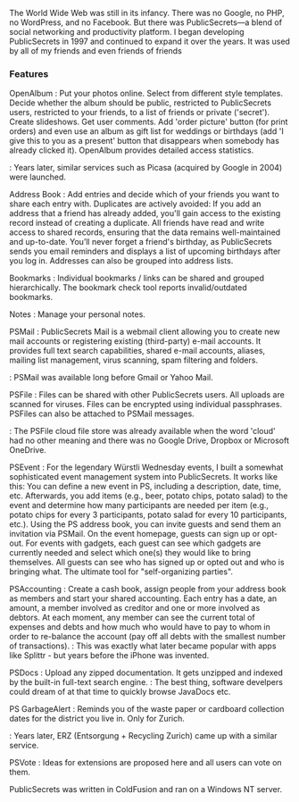 The World Wide Web was still in its infancy. There was no Google, no PHP, no WordPress, and no Facebook. But there was PublicSecrets—a blend of social networking and productivity platform. I began developing PublicSecrets in 1997 and continued to expand it over the years. It was used by all of my friends and even friends of friends

### Features

OpenAlbum
: Put your photos online. Select from different style templates. Decide whether the album should be public, restricted to PublicSecrets users, restricted to your friends, to a list of friends or private ('secret'). Create slideshows. Get user comments. Add 'order picture' button (for print orders) and even use an album as gift list for weddings or birthdays (add 'I give this to you as a present' button that disappears when somebody has already clicked it). OpenAlbum provides detailed access statistics. 

: Years later, similar services such as Picasa (acquired by Google in 2004) were launched.

Address Book
: Add entries and decide which of your friends you want to share each entry with. Duplicates are actively avoided: If you add an address that a friend has already added, you'll gain access to the existing record instead of creating a duplicate. All friends have read and write access to shared records, ensuring that the data remains well-maintained and up-to-date. You’ll never forget a friend's birthday, as PublicSecrets sends you email reminders and displays a list of upcoming birthdays after you log in. Addresses can also be grouped into address lists.

Bookmarks
: Individual bookmarks / links can be shared and grouped hierarchically. The bookmark check tool reports invalid/outdated bookmarks.

Notes
: Manage your personal notes.

PSMail
: PublicSecrets Mail is a webmail client allowing you to create new mail accounts or registering existing (third-party) e-mail accounts. It provides full text search capabilities, shared e-mail accounts, aliases, mailing list management, virus scanning, spam filtering and folders. 

:  PSMail was available long before Gmail or Yahoo Mail.

PSFile
: Files can be shared with other PublicSecrets users. All uploads are scanned for viruses. Files can be encrypted using individual passphrases. PSFiles can also be attached to PSMail messages.

: The PSFile cloud file store was already available when the word 'cloud' had no other meaning and there was no Google Drive, Dropbox or Microsoft OneDrive.

PSEvent
: For the legendary Würstli Wednesday events, I built a somewhat sophisticated event management system into PublicSecrets. It works like this: You can define a new event in PS, including a description, date, time, etc. Afterwards, you add items (e.g., beer, potato chips, potato salad) to the event and determine how many participants are needed per item (e.g., potato chips for every 3 participants, potato salad for every 10 participants, etc.).
Using the PS address book, you can invite guests and send them an invitation via PSMail. On the event homepage, guests can sign up or opt-out. For events with gadgets, each guest can see which gadgets are currently needed and select which one(s) they would like to bring themselves. All guests can see who has signed up or opted out and who is bringing what. The ultimate tool for "self-organizing parties".

PSAccounting
: Create a cash book, assign people from your address book as members and start your shared accounting. Each entry has a date, an amount, a member involved as creditor and one or more involved as debtors. At each moment, any member can see the current total of expenses and debts and how much who would have to pay to whom in order to re-balance the account (pay off all debts with the smallest number of transactions).
: This was exactly what later became popular with apps like Splittr - but years before the iPhone was invented.

PSDocs
: Upload any zipped documentation. It gets unzipped and indexed by the built-in full-text search engine.
: The best thing, software develpers could dream of at that time to quickly browse JavaDocs etc.

PS GarbageAlert
: Reminds you of the waste paper or cardboard collection dates for the district you live in. Only for Zurich.

: Years later, ERZ (Entsorgung + Recycling Zurich) came up with a similar service.

PSVote
: Ideas for extensions are proposed here and all users can vote on them.

PublicSecrets was written in ColdFusion and ran on a Windows NT server.